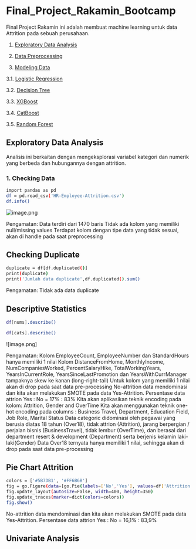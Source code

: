# Final_Project_Rakamin_Bootcamp

Final Project Rakamin ini adalah membuat machine learning untuk data Attrition pada sebuah perusahaan.

1. [Exploratory Data Analysis](#exploratory-data-analysis)

2. [Data Preprocessing](#data-preprocessing)

3. [Modeling Data](#modeling-data)

3.1. [Logistic Regression](#logistic-regression)

3.2. [Decision Tree](#decision-tree)

3.3. [XGBoost](#xgboost)

3.4. [CatBoost](#catboost)

3.5. [Random Forest](#random-forest)

## Exploratory Data Analysis
Analisis ini berkaitan dengan mengeksplorasi variabel kategori dan numerik yang berbeda dan hubungannya dengan attrition. 

### 1. Checking Data

```bash
import pandas as pd
df = pd.read_csv('HR-Employee-Attrition.csv')
df.info()
```
![image.png](https://drive.google.com/file/d/1Jkek-qzo0NT1hOUCNG_Jd62KtQKNI3k8/view?usp=sharing)

Pengamatan:
Data terdiri dari 1470 baris
Tidak ada kolom yang memiliki null/missing values
Terdapat kolom dengan tipe data yang tidak sesuai, akan di handle pada saat preprocessing 


## Checking Duplicate
```bash
duplicate = df[df.duplicated()]
print(duplicate)
print('Jumlah data duplicate',df.duplicated().sum()
```

Pengamatan:
Tidak ada data duplicate

## Descriptive Statistics
```bash
df[nums].describe()
```
```bash
df[cats].describe()
```

![image.png]

Pengamatan:
Kolom EmployeeCount, EmployeeNumber dan StandardHours hanya memiliki 1 nilai
Kolom DistanceFromHome, MonthlyIncome, NumCompaniesWorked, PercentSalaryHike, TotalWorkingYears, YearsInCurrentRole, YearsSinceLastPromotion dan YearsWithCurrManager tampaknya skew ke kanan (long-right-tail)
Untuk kolom yang memiliki 1 nilai akan di drop pada saat data pre-processing
No-attrition data mendominasi dan kita akan melakukan SMOTE pada data Yes-Attrition. Persentase data attrion Yes : No = 17% : 83%
Kita akan aplikasikan teknik encoding pada kolom: Attrition, Gender and OverTime
Kita akan menggunakan teknik one-hot encoding pada columns : Business Travel, Department, Education Field, Job Role, Marital Status
Data categoric didominasi oleh pegawai yang berusia diatas 18 tahun (Over18), tidak attrion (Attrition), jarang berpergian / perjalan bisnis (BusinessTravel), tidak lembur (OverTime), dan berasal dari department resert & development (Department) serta berjenis kelamin laki-laki(Gender)
Data Over18 ternyata hanya memiliki 1 nilai, sehingga akan di drop pada saat data pre-processing

## Pie Chart Attrition

```bash
colors = ['#5B7DB1', '#FF6B6B']
fig = go.Figure(data=[go.Pie(labels=['No','Yes'], values=df['Attrition'].value_counts())])
fig.update_layout(autosize=False, width=400, height=350)
fig.update_traces(marker=dict(colors=colors))
fig.show()
```
No-attrition data mendominasi dan kita akan melakukan SMOTE pada data Yes-Attrition. Persentase data attrion Yes : No = 16,1% : 83,9%

## Univariate Analysis

